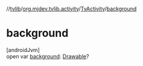 //[tvlib](../../../index.md)/[org.mjdev.tvlib.activity](../index.md)/[TvActivity](index.md)/[background](background.md)

# background

[androidJvm]\
open var [background](background.md): [Drawable](https://developer.android.com/reference/kotlin/android/graphics/drawable/Drawable.html)?
